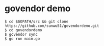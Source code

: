 # govendor demo
```shell
$ cd $GOPATH/src && git clone https://github.com/sunwu51/govendordemo.git
$ cd govendordemo
$ govendor sync
$ go run main.go
```
